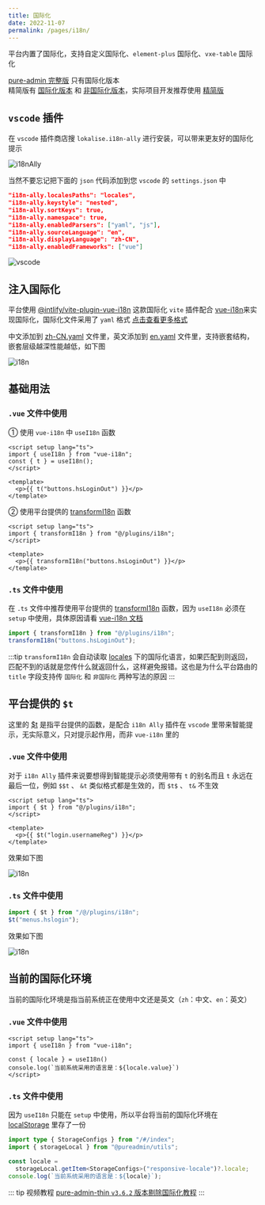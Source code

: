 ```yaml
---
title: 国际化
date: 2022-11-07
permalink: /pages/i18n/
---
```


平台内置了国际化，支持自定义国际化、`element-plus` 国际化、`vxe-table` 国际化

[pure-admin 完整版](https://github.com/xiaoxian521/vue-pure-admin) 只有国际化版本  
精简版有 [国际化版本](https://github.com/xiaoxian521/pure-admin-thin/tree/i18n/) 和 [非国际化版本](https://github.com/xiaoxian521/pure-admin-thin)，实际项目开发推荐使用 [精简版](/pages/FAQ/#精简版是干啥的)

## `vscode` 插件

在 `vscode` 插件商店搜 `lokalise.i18n-ally` 进行安装，可以带来更友好的国际化提示

![i18nAlly](~@alias/img/guide/i18nAlly.jpg)

当然不要忘记把下面的 `json` 代码添加到您 `vscode` 的 `settings.json` 中

```json
"i18n-ally.localesPaths": "locales",
"i18n-ally.keystyle": "nested",
"i18n-ally.sortKeys": true,
"i18n-ally.namespace": true,
"i18n-ally.enabledParsers": ["yaml", "js"],
"i18n-ally.sourceLanguage": "en",
"i18n-ally.displayLanguage": "zh-CN",
"i18n-ally.enabledFrameworks": ["vue"]
```

![vscode](~@alias/img/guide/vscode.png)

## 注入国际化

平台使用 [@intlify/vite-plugin-vue-i18n](https://www.npmjs.com/package/@intlify/vite-plugin-vue-i18n) 这款国际化 `vite` 插件配合 [vue-i18n](https://www.npmjs.com/package/vue-i18n)来实现国际化，国际化文件采用了 `yaml` 格式 [点击查看更多格式](https://github.com/intlify/bundle-tools/blob/main/packages/vite-plugin-vue-i18n/README.md#include)

中文添加到 [zh-CN.yaml](https://gitee.com/yiming_chang/pure-admin-thin/blob/i18n/locales/zh-CN.yaml) 文件里，英文添加到 [en.yaml](https://gitee.com/yiming_chang/pure-admin-thin/blob/i18n/locales/en.yaml) 文件里，支持嵌套结构，嵌套层级越深性能越低，如下图

![i18n](~@alias/img/guide/i18n.jpg)

## 基础用法

### `.vue` 文件中使用

① 使用 `vue-i18n` 中 `useI18n` 函数

```Vue
<script setup lang="ts">
import { useI18n } from "vue-i18n";
const { t } = useI18n();
</script>

<template>
  <p>{{ t("buttons.hsLoginOut") }}</p>
</template>
```

② 使用平台提供的 [transformI18n](https://gitee.com/yiming_chang/vue-pure-admin/blob/main/src/plugins/i18n.ts#L37) 函数

```Vue
<script setup lang="ts">
import { transformI18n } from "@/plugins/i18n";
</script>

<template>
  <p>{{ transformI18n("buttons.hsLoginOut") }}</p>
</template>
```

### `.ts` 文件中使用

在 `.ts` 文件中推荐使用平台提供的 [transformI18n](https://gitee.com/yiming_chang/vue-pure-admin/blob/main/src/plugins/i18n.ts#L37) 函数，因为 `useI18n` 必须在 `setup` 中使用，具体原因请看 [vue-i18n 文档](https://vue-i18n.intlify.dev/guide/advanced/composition.html#basic-usage)

```ts
import { transformI18n } from "@/plugins/i18n";
transformI18n("buttons.hsLoginOut");
```

:::tip
`transformI18n` 会自动读取 [locales](https://gitee.com/yiming_chang/pure-admin-thin/tree/i18n/locales) 下的国际化语言，如果匹配到则返回，匹配不到的话就是您传什么就返回什么，这样避免报错。这也是为什么平台路由的 `title` 字段支持传 `国际化` 和 `非国际化` 两种写法的原因
:::

## 平台提供的 `$t`

这里的 [$t](https://gitee.com/yiming_chang/vue-pure-admin/blob/main/src/plugins/i18n.ts#L61) 是指平台提供的函数，是配合 `i18n Ally` 插件在 `vscode` 里带来智能提示，无实际意义，只对提示起作用，而非 `vue-i18n` 里的

### `.vue` 文件中使用

对于 `i18n Ally` 插件来说要想得到智能提示必须使用带有 `t` 的别名而且 `t` 永远在最后一位，例如 `$$t` 、 `&t` 类似格式都是生效的，而 `$t$` 、 `t&` 不生效

```Vue
<script setup lang="ts">
import { $t } from "@/plugins/i18n";
</script>

<template>
  <p>{{ $t("login.usernameReg") }}</p>
</template>
```

效果如下图

![i18n](~@alias/img/guide/i18nVue.png)

### `.ts` 文件中使用

```ts
import { $t } from "/@/plugins/i18n";
$t("menus.hslogin");
```

效果如下图

![i18n](~@alias/img/guide/i18nRouter.jpg)

## 当前的国际化环境

当前的国际化环境是指当前系统正在使用中文还是英文（`zh`：中文、`en`：英文）

### `.vue` 文件中使用

```Vue
<script setup lang="ts">
import { useI18n } from "vue-i18n";

const { locale } = useI18n()
console.log(`当前系统采用的语言是：${locale.value}`)
</script>
```

### `.ts` 文件中使用

因为 `useI18n` 只能在 `setup` 中使用，所以平台将当前的国际化环境在 [localStorage](https://gitee.com/yiming_chang/vue-pure-admin/blob/main/src/utils/responsive.ts#L12) 里存了一份

```ts
import type { StorageConfigs } from "/#/index";
import { storageLocal } from "@pureadmin/utils";

const locale =
  storageLocal.getItem<StorageConfigs>("responsive-locale")?.locale;
console.log(`当前系统采用的语言是：${locale}`);
```

::: tip 视频教程
[pure-admin-thin `v3.6.2` 版本剔除国际化教程](https://www.bilibili.com/video/BV19G4y187n3/)<Badge text="视频教程"/>
:::

